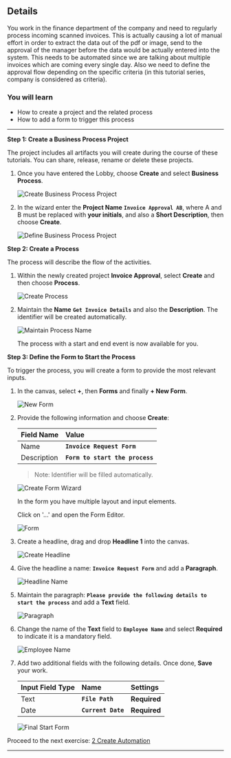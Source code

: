 ## Details
You work in the finance department of the company and need to regularly process incoming scanned invoices.
This is actually causing a lot of manual effort in order to extract the data out of the pdf or image, send to the approval of the manager before the data would be actually entered into the system.
This needs to be automated since we are talking about multiple invoices which are coming every single day. Also we need to define the approval flow depending on the specific criteria (in this tutorial series, company is considered as criteria).

### You will learn
  - How to create a project and the related process
  - How to add a form to trigger this process

---

**Step 1: Create a Business Process Project**

   The project includes all artifacts you will create during the course of these tutorials. You can share, release, rename or delete these projects.

1. Once you have entered the Lobby, choose **Create** and select **Business Process**.

    ![Create Business Process Project](01.png)

2. In the wizard enter the **Project Name** **`Invoice Approval AB`**, where A and B must be replaced with **your initials**, and also a **Short Description**, then choose **Create**.

    ![Define Business Process Project](02.png)

**Step 2: Create a Process**

   The process will describe the flow of the activities.

1. Within the newly created project **Invoice Approval**, select **Create** and then choose **Process**.

    ![Create Process](03.png)

2. Maintain the **Name** **`Get Invoice Details`** and also the **Description**. The identifier will be created automatically.

    ![Maintain Process Name](03a.png)

    The process with a start and end event is now available for you.

**Step 3: Define the Form to Start the Process**

   To trigger the process, you will create a form to provide the most relevant inputs.

1. In the canvas, select **+**, then **Forms** and finally **+ New Form**.

    ![New Form](04.png)

2. Provide the following information and choose **Create**:

    |  Field Name     | Value
    |  :------------- | :-------------
    |  Name          | **`Invoice Request Form`**
    |  Description    | **`Form to start the process`**

    > Note: Identifier will be filled automatically.

    ![Create Form Wizard](05.png)

    In the form you have multiple layout and input elements.

    Click on '...' and open the Form Editor.

    ![Form](OpenEditorN.png)

3. Create a headline, drag and drop **Headline 1** into the canvas.

    ![Create Headline](06.png)

4. Give the headline a name: **`Invoice Request Form`** and add a **Paragraph**.

    ![Headline Name](07.png)

5. Maintain the paragraph: **`Please provide the following details to start the process`** and add a **Text** field.

    ![Paragraph](08.png)

6. Change the name of the **Text** field to **`Employee Name`** and select **Required** to indicate it is a mandatory field.

    ![Employee Name](09.png)

7. Add two additional fields with the following details. Once done, **Save** your work.

    |  Input Field Type  | Name | Settings
    |  :------------- | :------------- | :------------
    |    Text       |**`File Path`**| **Required**
    |      Date      |  **`Current Date`** | **Required**

    ![Final Start Form](10.png)


Proceed to the next exercise: [2 Create Automation](https://github.com/SAP-samples/process-automation-enablement/tree/main/Workshops/LCNC_Roadshow%20-%20simplified/SAP%20Process%20Automation/2%20Create%20Automation/spa-dox-create-automation.md)

---
